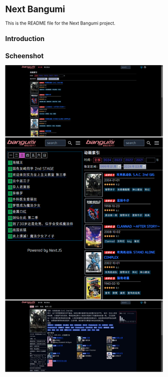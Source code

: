 # Next Bangumi

This is the README file for the Next Bangumi project.

## Introduction

## Scheenshot

![rank](public\screenshot\rank.png)
![mobile_rank](public\screenshot\mobile_cr.png)
![detail](public\screenshot\subject_detail.png)

